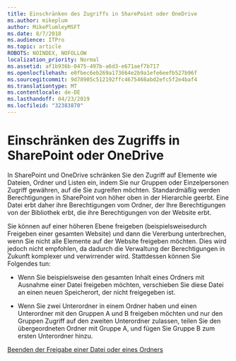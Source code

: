 ```yaml
---
title: Einschränken des Zugriffs in SharePoint oder OneDrive
ms.author: mikeplum
author: MikePlumleyMSFT
ms.date: 8/7/2018
ms.audience: ITPro
ms.topic: article
ROBOTS: NOINDEX, NOFOLLOW
localization_priority: Normal
ms.assetid: af1b936b-0475-497b-a6d3-e671aef7b717
ms.openlocfilehash: e0fbec6eb269a173664e2b9a1efe6eefb527b96f
ms.sourcegitcommit: 9d78905c512192ffc4675468abd2efc5f2e4baf4
ms.translationtype: MT
ms.contentlocale: de-DE
ms.lasthandoff: 04/23/2019
ms.locfileid: "32383870"
---
```

# <a name="restrict-access-in-sharepoint-or-onedrive"></a>Einschränken des Zugriffs in SharePoint oder OneDrive

In SharePoint und OneDrive schränken Sie den Zugriff auf Elemente wie Dateien, Ordner und Listen ein, indem Sie nur Gruppen oder Einzelpersonen Zugriff gewähren, auf die Sie zugreifen möchten. Standardmäßig werden Berechtigungen in SharePoint von höher oben in der Hierarchie geerbt. Eine Datei erbt daher ihre Berechtigungen vom Ordner, der Ihre Berechtigungen von der Bibliothek erbt, die ihre Berechtigungen von der Website erbt.
  
Sie können auf einer höheren Ebene freigeben (beispielsweisedurch Freigeben einer gesamten Website) und dann die Vererbung unterbrechen, wenn Sie nicht alle Elemente auf der Website freigeben möchten. Dies wird jedoch nicht empfohlen, da dadurch die Verwaltung der Berechtigungen in Zukunft komplexer und verwirrender wird. Stattdessen können Sie Folgendes tun:
  
- Wenn Sie beispielsweise den gesamten Inhalt eines Ordners mit Ausnahme einer Datei freigeben möchten, verschieben Sie diese Datei an einen neuen Speicherort, der nicht freigegeben ist.
    
- Wenn Sie zwei Unterordner in einem Ordner haben und einen Unterordner mit den Gruppen A und B freigeben möchten und nur den Gruppen Zugriff auf den zweiten Unterordner zulassen, teilen Sie den übergeordneten Ordner mit Gruppe A, und fügen Sie Gruppe B zum ersten Unterordner hinzu.
    
[Beenden der Freigabe einer Datei oder eines Ordners](https://go.microsoft.com/fwlink/?linkid=2008861)
  

